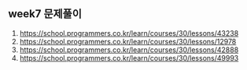 week7 문제풀이
----

1. https://school.programmers.co.kr/learn/courses/30/lessons/43238
2. https://school.programmers.co.kr/learn/courses/30/lessons/12978
3. https://school.programmers.co.kr/learn/courses/30/lessons/42888
4. https://school.programmers.co.kr/learn/courses/30/lessons/49993
